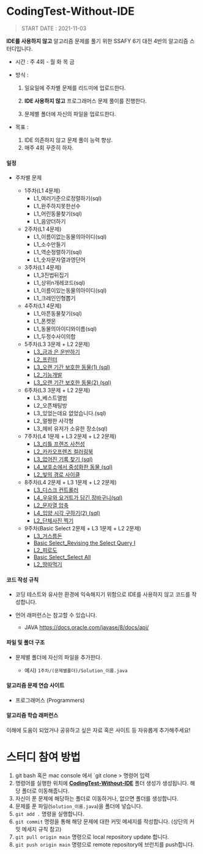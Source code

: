 # CodingTest-Without-IDE
> START DATE : 2021-11-03

**IDE를 사용하지 않고** 알고리즘 문제를 풀기 위한 SSAFY 6기 대전 4반의 알고리즘 스터디입니다.

- 시간 : 주 4회 - 월 화 목 금

- 방식 :  

  1. 일요일에 주차별 문제를 리드미에 업로드한다.

  2. **IDE 사용하지 않고** 프로그래머스 문제 풀이를 진행한다.

  3. 문제별 폴더에 자신의 파일을 업로드한다.

- 목표 :

  1. IDE 의존하지 않고 문제 풀이 능력 향상.
  2. 매주 4회 꾸준히 하자.

#### **일정**

- 주차별 문제

   - 1주차(L1 4문제)
      - L1_여러기준으로정렬하기(sql)
      - L1_완주하지못한선수
      - L1_어린동물찾기(sql)
      - L1_음양더하기
  - 2주차(L1 4문제)
    - L1_이름이없는동물의아이디(sql)
    - L1_소수만들기
    - L1_역순정렬하기(sql)
    - L1_숫자문자열과영단어
  - 3주차(L1 4문제)
    - L1_3진법뒤집기
    - L1_상위n개레코드(sql)
    - L1_이름이있는동물의아이디(sql)
    - L1_크레인인형뽑기
  - 4주차(L1 4문제)
     - L1_아픈동물찾기(sql)
     - L1_폰켓몬
     - L1_동물의아이디와이름(sql)
     - L1_두정수사이의합
  - 5주차(L3 3문제 + L2 2문제)
     - <a href="https://programmers.co.kr/learn/courses/30/lessons/86053">L3_금과 은 운반하기</a>
     - <a href="https://programmers.co.kr/learn/courses/30/lessons/42587">L2_프린터</a>
     - <a href="https://programmers.co.kr/learn/courses/30/lessons/59044">L3_오랜 기간 보호한 동물(1) (sql)</a>
     - <a href="https://programmers.co.kr/learn/courses/30/lessons/42586">L2_기능개발</a>
     - <a href="https://programmers.co.kr/learn/courses/30/lessons/59411">L3_오랜 기간 보호한 동물(2) (sql)</a>
  - 6주차(L3 3문제 + L2 2문제)
      - L3_베스트앨범
      - L2_오픈채팅방
      - L3_있었는데요 없었습니다.(sql)
      - L2_멀쩡한 사각형
      - L3_헤비 유저가 소유한 장소(sql)
  - 7주차(L4 1문제 + L3 2문제 + L2 2문제)
      - <a href="https://programmers.co.kr/learn/courses/30/lessons/1836">L3_리틀 프렌즈 사천성</a>
      - <a href="https://programmers.co.kr/learn/courses/30/lessons/1829">L2_카카오프렌즈 컬러링북</a>
      - <a href="https://programmers.co.kr/learn/courses/30/lessons/59042">L3_없어진 기록 찾기 (sql)</a>
      - <a href="https://programmers.co.kr/learn/courses/30/lessons/59045">L4_보호소에서 중성화한 동물 (sql)</a>
      - <a href="https://programmers.co.kr/learn/courses/30/lessons/86052">L2_빛의 경로 사이클</a>
  - 8주차(L4 2문제 + L3 1문제 + L2 2문제)
      - <a href="https://programmers.co.kr/learn/courses/30/lessons/42627">L3_디스크 컨트롤러</a>
      - <a href="https://programmers.co.kr/learn/courses/30/lessons/62284">L4_우유와 요거트가 담긴 장바구니(sql) </a>
      - <a href="https://programmers.co.kr/learn/courses/30/lessons/60057">L2_문자열 압축</a>
      - <a href="https://programmers.co.kr/learn/courses/30/lessons/59413">L4_입양 시각 구하기(2) (sql)</a>
      - <a href="https://programmers.co.kr/learn/courses/30/lessons/1835">L2_단체사진 찍기</a>
  - 9주차(Basic Select 2문제 + L3 1문제 + L2 2문제)
     - [L3_거스름돈](https://programmers.co.kr/learn/courses/30/lessons/12907)
     - [Basic Select_Revising the Select Query I](https://www.hackerrank.com/challenges/revising-the-select-query/problem?isFullScreen=true)
     - [L2_피로도](https://programmers.co.kr/learn/courses/30/lessons/87946)
     - [Basic Select_Select All](https://www.hackerrank.com/challenges/select-all-sql/problem?isFullScreen=true)
     - [L2_땅따먹기](https://programmers.co.kr/learn/courses/30/lessons/12913)

#### **코드 작성 규칙**

- 코딩 테스트와 유사한 환경에 익숙해지기 위함으로 IDE를 사용하지 않고 코드를 작성합니다.

- 언어 래퍼런스는 참고할 수 있습니다.

  - JAVA https://docs.oracle.com/javase/8/docs/api/

    

#### **파일 및 폴더 구조**

- 문제별 폴더에 자신의 파일을 추가한다.

  - 예시) `1주차/(문제별폴더)/Solution_이름.java`

    

#### **알고리즘 문제 연습 사이트**

- 프로그래머스 (Programmers)

  

#### **알고리즘 학습 래퍼런스**

이해에 도움이 되었거나 공유하고 싶은 자료 혹은 사이트 등 자유롭게 추가해주세요!

# **스터디 참여 방법**

1. git bash 혹은 mac console 에서 `git clone > 명령어 입력
2. 명령어를 실행한 위치에 **[CodingTest-Without-IDE](https://github.com/S6-Daejeon4-Study/CodingTest-Without-IDE)** 폴더 생성가 생성됩니다. 해당 폴더로 이동해줍니다.
3. 자신이 푼 문제에 해당하는 폴더로 이동하거나, 없으면 폴더를 생성합니다.
4. 문제를 푼 파일(`Solution_이름.java`)을 폴더에 넣습니다.
5. `git add .` 명령을 실행합니다.
6. `git commit` 명령을 통해 해당 문제에 대한 커밋 메세지를 작성합니다. (상단의 커밋 메세지 규칙 참고)
7. `git pull origin main` 명령으로 local repository update 합니다.
8. `git push origin main` 명령으로 remote repository에 브런치를 push합니다.

